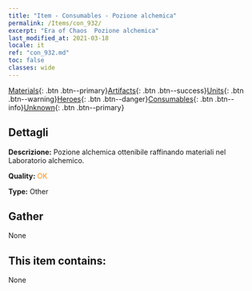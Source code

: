 ```yaml
---
title: "Item - Consumables - Pozione alchemica"
permalink: /Items/con_932/
excerpt: "Era of Chaos  Pozione alchemica"
last_modified_at: 2021-03-18
locale: it
ref: "con_932.md"
toc: false
classes: wide
---
```

 [Materials](/it/Items/){: .btn .btn--primary}[Artifacts](/it/Items/Artifacts/){: .btn .btn--success}[Units](/it/Items/Units/){: .btn .btn--warning}[Heroes](/it/Items/Heroes/){: .btn .btn--danger}[Consumables](/it/Items/Consumables/){: .btn .btn--info}[Unknown](/it/Items/Unknown/){: .btn .btn--primary}

## Dettagli
 **Descrizione:** Pozione alchemica ottenibile raffinando materiali nel Laboratorio alchemico.

 **Quality:** <span style="color: #FF8C00">OK</span>

 **Type:** Other

## Gather

  None

## This item contains:

  None


